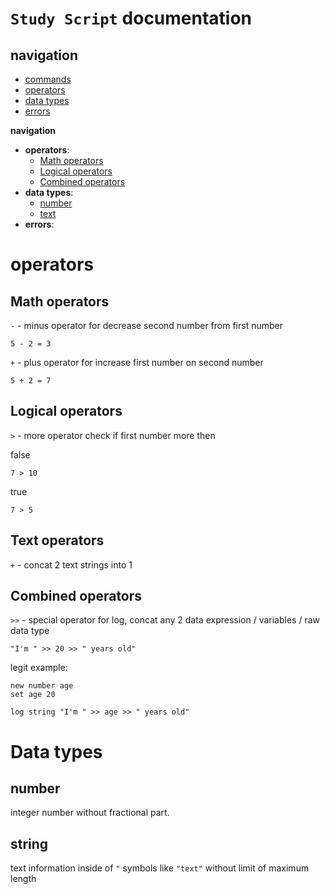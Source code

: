 # `Study Script` documentation

## navigation

- [commands](https://github.com/SenatorMorra/study-script/blob/main/documentation/en/commands.md)
- [operators](https://github.com/SenatorMorra/study-script/blob/main/documentation/en/operators.md)
- [data types](https://github.com/SenatorMorra/study-script/blob/main/documentation/en/data_types.md)
- [errors](https://github.com/SenatorMorra/study-script/blob/main/documentation/en/errors.md)

**navigation**

- **operators**:
    - [Math operators](#math-operators)
    - [Logical operators](#logical-operators)
    - [Combined operators](#combined-operators)
- **data types**:
    - [number](#number)
    - [text](#string)
- **errors**:

# operators

## Math operators

`-` - minus operator for decrease second number from first number

```
5 - 2 = 3
```

`+` - plus operator for increase first number on second number

```
5 + 2 = 7
```

## Logical operators

`>` - more operator check if first number more then 

false
```
7 > 10
```

true
```
7 > 5
```

## Text operators

`+` - concat 2 text strings into 1

## Combined operators 

`>>` - special operator for log, concat any 2 data expression / variables / raw data type 

```
"I'm " >> 20 >> " years old"
```

legit example:
```
new number age
set age 20

log string "I'm " >> age >> " years old"
```

# Data types

## number

integer number without fractional part.

## string

text information inside of `"` symbols like `"text"` without limit of maximum length
